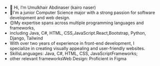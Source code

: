 - 👋 Hi, I’m Umulkhair Abdinaser (kairo naser)
- 👀I'm a junior Computer Science major with a strong passion for software development and web design.
-  😊My expertise spans across multiple programming languages and frameworks,
-  including Java, C#, HTML, CSS,JavaScript.React,Bootstrap, Python, Django, Tailwind
-   With over two years of experience in front-end development, I specialize in creating visually appealing and user-friendly websites.
-   SkillsLanguages: Java, C#, HTML, CSS, JavaScriptFrameworks;
-    other relevant frameworksWeb Design: Proficient in Figma

<!---
Kairo100/Kairo100 is a ✨ special ✨ repository because its `README.md` (this file) appears on your GitHub profile.
You can click the Preview link to take a look at your changes.😊😊
--->
